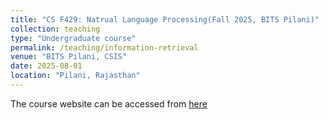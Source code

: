 ```yaml
---
title: "CS F429: Natrual Language Processing(Fall 2025, BITS Pilani)"
collection: teaching
type: "Undergraduate course"
permalink: /teaching/information-retrieval
venue: "BITS Pilani, CSIS"
date: 2025-08-01
location: "Pilani, Rajasthan"
---
```


The course website can be accessed from [here](https://sites.google.com/pilani.bits-pilani.ac.in/nlpbitspilani/home)
